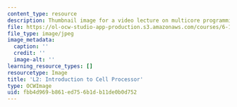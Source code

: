 ```yaml
---
content_type: resource
description: Thumbnail image for a video lecture on multicore programming.
file: https://ol-ocw-studio-app-production.s3.amazonaws.com/courses/6-189-multicore-programming-primer-january-iap-2007/fbb4d969b861ed756b1db11de0b0d752_l2.jpg
file_type: image/jpeg
image_metadata:
  caption: ''
  credit: ''
  image-alt: ''
learning_resource_types: []
resourcetype: Image
title: 'L2: Introduction to Cell Processor'
type: OCWImage
uid: fbb4d969-b861-ed75-6b1d-b11de0b0d752
---
```

